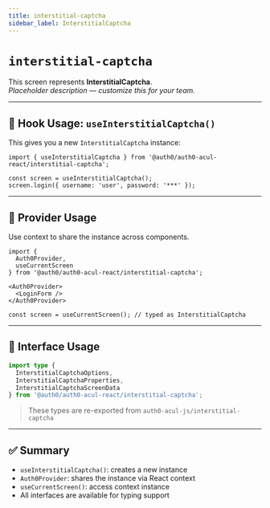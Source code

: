 ```yaml
---
title: interstitial-captcha
sidebar_label: InterstitialCaptcha
---
```


# `interstitial-captcha`

This screen represents **InterstitialCaptcha**.  
_Placeholder description — customize this for your team._

---

## 🔹 Hook Usage: `useInterstitialCaptcha()`

This gives you a new `InterstitialCaptcha` instance:

```tsx
import { useInterstitialCaptcha } from '@auth0/auth0-acul-react/interstitial-captcha';

const screen = useInterstitialCaptcha();
screen.login({ username: 'user', password: '***' });
```

---

## 🔹 Provider Usage

Use context to share the instance across components.

```tsx
import {
  Auth0Provider,
  useCurrentScreen
} from '@auth0/auth0-acul-react/interstitial-captcha';

<Auth0Provider>
  <LoginForm />
</Auth0Provider>
```

```tsx
const screen = useCurrentScreen(); // typed as InterstitialCaptcha
```

---

## 🔹 Interface Usage

```ts
import type {
  InterstitialCaptchaOptions,
  InterstitialCaptchaProperties,
  InterstitialCaptchaScreenData
} from '@auth0/auth0-acul-react/interstitial-captcha';
```

> These types are re-exported from `auth0-acul-js/interstitial-captcha`

---

## ✅ Summary

- `useInterstitialCaptcha()`: creates a new instance
- `Auth0Provider`: shares the instance via React context
- `useCurrentScreen()`: access context instance
- All interfaces are available for typing support
